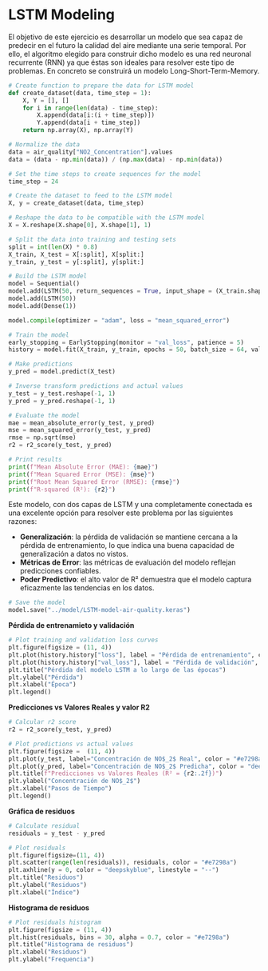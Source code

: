 # LSTM Modeling

El objetivo de este ejercicio es desarrollar un modelo que sea capaz de predecir en el futuro la calidad del aire mediante una serie temporal. Por ello, el algoritmo elegido para construir dicho modelo es una red neuronal recurrente (RNN) ya que éstas son ideales para resolver este tipo de problemas. En concreto se construirá un modelo Long-Short-Term-Memory.

```python
# Create function to prepare the data for LSTM model
def create_dataset(data, time_step = 1):
    X, Y = [], []
    for i in range(len(data) - time_step):
        X.append(data[i:(i + time_step)])
        Y.append(data[i + time_step])
    return np.array(X), np.array(Y)

# Normalize the data
data = air_quality["NO2_Concentration"].values
data = (data - np.min(data)) / (np.max(data) - np.min(data))

# Set the time steps to create sequences for the model
time_step = 24

# Create the dataset to feed to the LSTM model
X, y = create_dataset(data, time_step)

# Reshape the data to be compatible with the LSTM model
X = X.reshape(X.shape[0], X.shape[1], 1)

# Split the data into training and testing sets
split = int(len(X) * 0.8)
X_train, X_test = X[:split], X[split:]
y_train, y_test = y[:split], y[split:]

# Build the LSTM model
model = Sequential()
model.add(LSTM(50, return_sequences = True, input_shape = (X_train.shape[1], 1)))
model.add(LSTM(50))
model.add(Dense(1))

model.compile(optimizer = "adam", loss = "mean_squared_error")

# Train the model
early_stopping = EarlyStopping(monitor = "val_loss", patience = 5)
history = model.fit(X_train, y_train, epochs = 50, batch_size = 64, validation_split = 0.2, callbacks = [early_stopping])

# Make predictions
y_pred = model.predict(X_test)

# Inverse transform predictions and actual values
y_test = y_test.reshape(-1, 1)
y_pred = y_pred.reshape(-1, 1)

# Evaluate the model
mae = mean_absolute_error(y_test, y_pred)
mse = mean_squared_error(y_test, y_pred)
rmse = np.sqrt(mse)
r2 = r2_score(y_test, y_pred)

# Print results
print(f"Mean Absolute Error (MAE): {mae}")
print(f"Mean Squared Error (MSE): {mse}")
print(f"Root Mean Squared Error (RMSE): {rmse}")
print(f"R-squared (R²): {r2}")
```

Este modelo, con dos capas de LSTM y una completamente conectada es una excelente opción para resolver este problema por las siguientes razones:

- **Generalización**: la pérdida de validación se mantiene cercana a la pérdida de entrenamiento, lo que indica una buena capacidad de generalización a datos no vistos.
- **Métricas de Error**: las métricas de evaluación del modelo reflejan predicciones confiables.
- **Poder Predictivo**: el alto valor de R² demuestra que el modelo captura eficazmente las tendencias en los datos.

```python
# Save the model
model.save("../model/LSTM-model-air-quality.keras")
```

**Pérdida de entrenamieto y validación**

```python
# Plot training and validation loss curves
plt.figure(figsize = (11, 4))
plt.plot(history.history["loss"], label = "Pérdida de entrenamiento", color = "#e7298a")
plt.plot(history.history["val_loss"], label = "Pérdida de validación", color = "deepskyblue")
plt.title("Pérdida del modelo LSTM a lo largo de las épocas")
plt.ylabel("Pérdida")
plt.xlabel("Época")
plt.legend()
```

**Predicciones vs Valores Reales y valor R2**

```python
# Calcular r2 score
r2 = r2_score(y_test, y_pred)

# Plot predictions vs actual values
plt.figure(figsize =  (11, 4))
plt.plot(y_test, label="Concentración de NO$_2$ Real", color = "#e7298a")
plt.plot(y_pred, label="Concentración de NO$_2$ Predicha", color = "deepskyblue")
plt.title(f"Predicciones vs Valores Reales (R² = {r2:.2f})")
plt.ylabel("Concentración de NO$_2$")
plt.xlabel("Pasos de Tiempo")
plt.legend()
```

**Gráfica de residuos**

```python
# Calculate residual
residuals = y_test - y_pred

# Plot residuals
plt.figure(figsize=(11, 4))
plt.scatter(range(len(residuals)), residuals, color = "#e7298a")
plt.axhline(y = 0, color = "deepskyblue", linestyle = "--")
plt.title("Residuos")
plt.ylabel("Residuos")
plt.xlabel("Índice")
```

**Histograma de residuos**

```python
# Plot residuals histogram
plt.figure(figsize = (11, 4))
plt.hist(residuals, bins = 30, alpha = 0.7, color = "#e7298a")
plt.title("Histograma de residuos")
plt.xlabel("Residuos")
plt.ylabel("Frequencia")
```